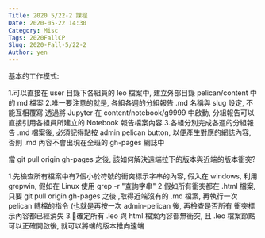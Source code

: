 ```yaml
---
Title: 2020 5/22-2 課程
Date: 2020-05-22 14:30
Category: Misc
Tags: 2020FallCP
Slug: 2020-Fall-5/22-2
Author: yen
---
```


基本的工作模式:

1.可以直接在 user 目錄下各組員的 leo 檔案中, 建立外部目錄 pelican/content 中的 md 檔案
2.唯一要注意的就是, 各組各週的分組報告 .md 名稱與 slug 設定, 不能互相覆寫
透過將 Jupyter 在 content/notebook/g9999 中啟動, 分組報告可以直接引用各組員所建立的 Notebook 報告檔案內容
3.各組分別完成各週的分組報告 .md 檔案後, 必須記得點按 admin pelican button, 以便產生對應的網誌內容, 否則 .md 內容不會出現在全班的 gh-pages 網誌中

當 git pull origin gh-pages 之後, 該如何解決遠端拉下的版本與近端的版本衝突?

1.先檢查所有檔案中有7個小於符號的衝突標示字串的內容, 假入在 windows, 利用 grepwin, 假如在 Linux 使用 grep -r "查詢字串"
2.假如所有衝突都在 .html 檔案, 只要 git pull origin gh-pages 之後 ,取得近端沒有的 .md 檔案, 再執行一次 pelican 轉檔的指令 (也就是再按一次 admin-pelican 後, 再檢查是否所有 衝突標示內容都已經消失
3.確定所有 .leo 與 html 檔案內容都無衝突, 且 .leo 檔案節點可以正確開啟後, 就可以將端的版本推向遠端
